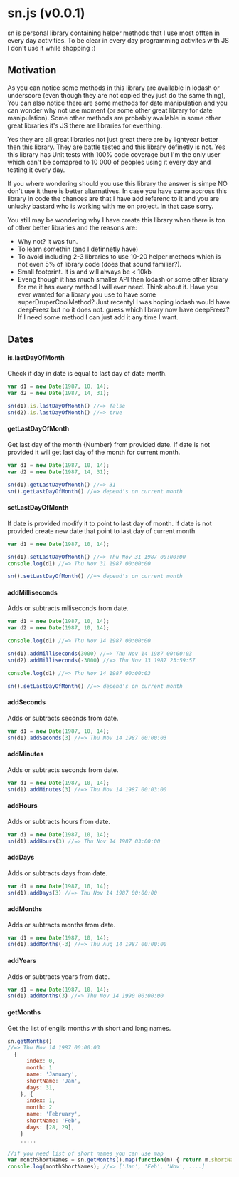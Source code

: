 sn.js (v0.0.1)
======

sn is personal library containing helper methods that I use most offten in every day activities.
To be clear in every day programming activites with JS I don't use it while shopping :)

Motivation
------

As you can notice some methods in this library are available in lodash or underscore (even though they are not copied they just do the same thing),
You can also notice there are some methods for date manipulation and you can wonder why not use moment (or some other great library for date manipulation).
Some other methods are probably available in some other great libraries it's JS there are libraries for everthing.

Yes they are all great libraries not just great there are by lightyear better then this library. They are battle tested and this library definetly is not.
Yes this library has Unit tests with 100% code coverage but I'm the only user which can't be comapred to 10 000 of peoples using it every day and testing it every day.

If you where wondering should you use this library the answer is simpe NO don't use it there is better alternatives.
In case you have came accross this library in code the chances are that I have add referenc to it and you are unlucky bastard who is working with me on project.
In that case sorry.

You still may be wondering why I have create this library when there is ton of other better libraries and the reasons are:

* Why not? it was fun.
* To learn somethin (and I definnetly have)
* To avoid including 2-3 libraries to use 10-20 helper methods which is not even 5% of library code (does that sound familiar?).
* Small footprint. It is and will always be < 10kb
* Eveng though it has much smaller API then lodash or some other library for me it has every method I will ever need.
  Think about it. Have you ever wanted for a library you use to have some superDruperCoolMethod?
  Just recentyl I was hoping lodash would have deepFreez but no it does not. guess which library now have deepFreez?
  If I need some method I can just add it any time I want.



Dates
------

#### is.lastDayOfMonth
Check if day in date is equal to last day of date month.

```javascript
var d1 = new Date(1987, 10, 14);
var d2 = new Date(1987, 14, 31);

sn(d1).is.lastDayOfMonth() //=> false
sn(d2).is.lastDayOfMonth() //=> true
```

#### getLastDayOfMonth
Get last day of the month {Number} from provided date.
If date is not provided it will get last day of the month for current month.

```javascript
var d1 = new Date(1987, 10, 14);
var d2 = new Date(1987, 14, 31);

sn(d1).getLastDayOfMonth() //=> 31
sn().getLastDayOfMonth() //=> depend's on current month
```

#### setLastDayOfMonth
If date is provided modify it to point to last day of month.
If date is not provided create new date that point to last day of current month

```javascript
var d1 = new Date(1987, 10, 14);

sn(d1).setLastDayOfMonth() //=> Thu Nov 31 1987 00:00:00
console.log(d1) //=> Thu Nov 31 1987 00:00:00

sn().setLastDayOfMonth() //=> depend's on current month
```

#### addMilliseconds
Adds or subtracts miliseconds from date.

```javascript
var d1 = new Date(1987, 10, 14);
var d2 = new Date(1987, 10, 14);

console.log(d1) //=> Thu Nov 14 1987 00:00:00

sn(d1).addMilliseconds(3000) //=> Thu Nov 14 1987 00:00:03
sn(d2).addMilliseconds(-3000) //=> Thu Nov 13 1987 23:59:57

console.log(d1) //=> Thu Nov 14 1987 00:00:03

sn().setLastDayOfMonth() //=> depend's on current month
```

#### addSeconds
Adds or subtracts seconds from date.

```javascript
var d1 = new Date(1987, 10, 14);
sn(d1).addSeconds(3) //=> Thu Nov 14 1987 00:00:03
```

#### addMinutes
Adds or subtracts seconds from date.

```javascript
var d1 = new Date(1987, 10, 14);
sn(d1).addMinutes(3) //=> Thu Nov 14 1987 00:03:00
```

#### addHours
Adds or subtracts hours from date.

```javascript
var d1 = new Date(1987, 10, 14);
sn(d1).addHours(3) //=> Thu Nov 14 1987 03:00:00
```

#### addDays
Adds or subtracts days from date.

```javascript
var d1 = new Date(1987, 10, 14);
sn(d1).addDays(3) //=> Thu Nov 14 1987 00:00:00
```

#### addMonths
Adds or subtracts months from date.

```javascript
var d1 = new Date(1987, 10, 14);
sn(d1).addMonths(-3) //=> Thu Aug 14 1987 00:00:00
```

#### addYears
Adds or subtracts years from date.

```javascript
var d1 = new Date(1987, 10, 14);
sn(d1).addMonths(3) //=> Thu Nov 14 1990 00:00:00
```

#### getMonths
Get the list of englis months with short and long names.


```javascript
sn.getMonths()
//=> Thu Nov 14 1987 00:00:03
  {
      index: 0,
      month: 1
      name: 'January',
      shortName: 'Jan',
      days: 31,
    }, {
      index: 1,
      month: 2
      name: 'February',
      shortName: 'Feb',
      days: [28, 29],
    }
    .....

//if you need list of short names you can use map
var monthShortNames = sn.getMonths().map(function(m) { return m.shortName; });
console.log(monthShortNames); //=> ['Jan', 'Feb', 'Nov', ....]
```

